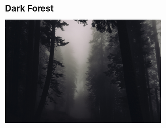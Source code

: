 # Dark Forest

  <img src="https://github.com/dejapiunrato/wallpapers/blob/main/dark-forest-piesito.jpg">

